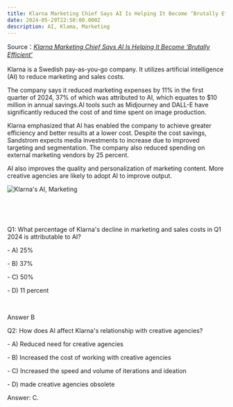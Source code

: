 ```yaml
---
title: Klarna Marketing Chief Says AI Is Helping It Become ‘Brutally Efficient’
date: 2024-05-29T22:50:00.000Z
description: AI, Klama, Marketing
---
```

Source：*[Klarna Marketing Chief Says AI Is Helping It Become ‘Brutally Efficient’ ](https://www.wsj.com/articles/klarna-marketing-chief-says-ai-is-helping-it-become-brutally-efficient-4ad388d3)*\
\
Klarna is a Swedish pay-as-you-go company. It utilizes artificial intelligence (AI) to reduce marketing and sales costs.

The company says it reduced marketing expenses by 11% in the first quarter of 2024, 37% of which was attributed to AI, which equates to $10 million in annual savings.AI tools such as Midjourney and DALL-E have significantly reduced the cost of and time spent on image production.

Klarna emphasized that AI has enabled the company to achieve greater efficiency and better results at a lower cost. Despite the cost savings, Sandstrom expects media investments to increase due to improved targeting and segmentation. The company also reduced spending on external marketing vendors by 25 percent.

AI also improves the quality and personalization of marketing content. More creative agencies are likely to adopt AI to improve output.

![Klarna's AI, Marketing](/img/klarna‘s-ai.png "AI is helping the financial technology company do more in less time")

![]()

![]()

\
\
⁤Q1: What percentage of Klarna's decline in marketing and sales costs in Q1 2024 is attributable to AI? ⁤

⁤- A) 25% ⁤

⁤- B) 37% ⁤

⁤- C) 50% ⁤

⁤- D) 11 percent ⁤

⁤

Answer B ⁤

⁤Q2: How does AI affect Klarna's relationship with creative agencies? ⁤

⁤- A) Reduced need for creative agencies ⁤

⁤- B) Increased the cost of working with creative agencies ⁤

⁤- C) Increased the speed and volume of iterations and ideation ⁤

⁤- D) made creative agencies obsolete ⁤

⁤Answer: C.
